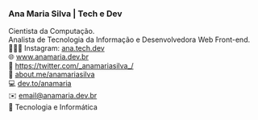### Ana Maria Silva | Tech e Dev
Cientista da Computação.<br>
Analista de Tecnologia da Informação e Desenvolvedora Web Front-end.<br>
👩🏽‍💻 Instagram: <a href="https://www.instagram.com/ana.tech.dev/">ana.tech.dev</a><br>
🌐 <a href="https://www.anamaria.dev.br">www.anamaria.dev.br</a><br>
🔗 https://twitter.com/_anamariasilva_/<br>
🔗 <a href="https://about.me/anamariasilva">about.me/anamariasilva</a><br>
💻 <a href="https://dev.to/anamaria">dev.to/anamaria</a><br>
✉️ email@anamaria.dev.br<br>
💙 Tecnologia e Informática<br>


<!--
**anamariasilva/anamariasilva** is a ✨ _special_ ✨ repository because its `README.md` (this file) appears on your GitHub profile.
Vi
Here are some ideas to get you started:

- 🔭 I’m currently working on ...
- 🌱 I’m currently learning ...
- 👯 I’m looking to collaborate on ...
- 🤔 I’m looking for help with ...
- 💬 Ask me about ...
- 📫 How to reach me: ...
- 😄 Pronouns: ...
- ⚡ Fun fact: ...
-->
